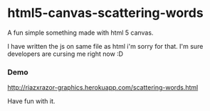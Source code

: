 # html5-canvas-scattering-words
A fun simple something made with html 5 canvas.

I have written the js on same file as html i'm sorry for that. I'm sure developers are cursing me right now :D

### Demo
http://riazxrazor-graphics.herokuapp.com/scattering-words.html

Have fun with it.
